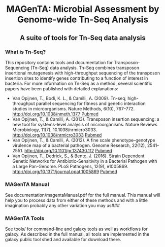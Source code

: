 # <center>MAGenTA: Microbial Assessment by Genome-wide Tn-Seq Analysis</center>
## <center>A suite of tools for Tn-Seq data analysis</center>

### What is Tn-Seq?
This repository contains tools and documentation for Transposon-Sequencing (Tn-Seq) data analysis. Tn-Seq combines transposon insertional mutagenesis with high-throughput  sequencing of the transposon insertion sites to identify genes contributing to a function of interest in bacteria. For more information on Tn-Seq as a method, several scientific papers have been published with detailed explanations:
- Van Opijnen, T., Bodi, K. L., & Camilli, A. (2009). Tn-seq; high-throughput parallel sequencing for fitness and genetic interaction studies in microorganisms. Nature Methods, 6(10), 767–772. http://doi.org/10.1038/nmeth.1377 [Pubmed](https://www.ncbi.nlm.nih.gov/pmc/articles/PMC2957483/)
- Van Opijnen, T., & Camilli, A. (2013). Transposon insertion sequencing: a new tool for systems-level analysis of microorganisms. Nature Reviews. Microbiology, 11(7), 10.1038/nrmicro3033. http://doi.org/10.1038/nrmicro3033 [Pubmed](https://www.ncbi.nlm.nih.gov/pmc/articles/PMC3842022/)
- Van Opijnen, T., & Camilli, A. (2012). A fine scale phenotype–genotype virulence map of a bacterial pathogen. Genome Research, 22(12), 2541–2551. http://doi.org/10.1101/gr.137430.112 [Pubmed](http://www.ncbi.nlm.nih.gov/pmc/articles/PMC3514683/)
- Van Opijnen, T., Dedrick, S., & Bento, J. (2016). Strain Dependent Genetic Networks for Antibiotic-Sensitivity in a Bacterial Pathogen with a Large Pan-Genome. PLoS Pathogens, 12(9), e1005869. http://doi.org/10.1371/journal.ppat.1005869 [Pubmed](https://www.ncbi.nlm.nih.gov/pmc/articles/PMC5015961/)

### MAGenTA Manual
See documentation/magentaManual.pdf for the full manual. This manual will help you to process data from either of these methods and with a little imagination probably any other variation you may us###   

### MAGenTA Tools
See tools/ for command-line and galaxy tools as well as workflows for galaxy. As described in the full manual, all tools are implemented in the galaxy public tool shed and available for download there.


